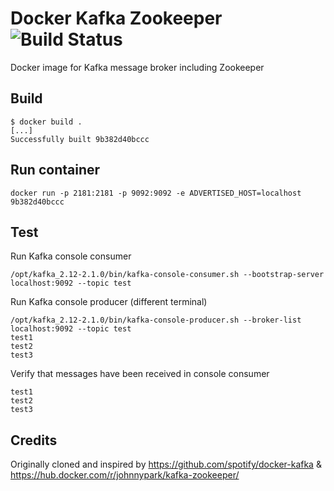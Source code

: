 Docker Kafka Zookeeper ![Build Status](https://travis-ci.org/hey-johnnypark/docker-kafka-zookeeper.svg?branch=master)
======================
Docker image for Kafka message broker including Zookeeper

Build
-----
```
$ docker build .
[...]
Successfully built 9b382d40bccc
```

Run container
-------------
```
docker run -p 2181:2181 -p 9092:9092 -e ADVERTISED_HOST=localhost 9b382d40bccc
```

Test
----
Run Kafka console consumer
```
/opt/kafka_2.12-2.1.0/bin/kafka-console-consumer.sh --bootstrap-server localhost:9092 --topic test
```

Run Kafka console producer (different terminal)
```
/opt/kafka_2.12-2.1.0/bin/kafka-console-producer.sh --broker-list localhost:9092 --topic test
test1
test2
test3
```

Verify that messages have been received in console consumer
```
test1
test2
test3
```

Credits
-------
Originally cloned and inspired by https://github.com/spotify/docker-kafka & https://hub.docker.com/r/johnnypark/kafka-zookeeper/
